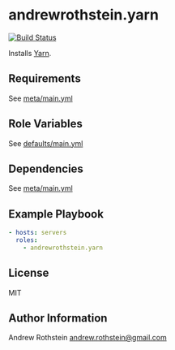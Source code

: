 andrewrothstein.yarn
=========
[![Build Status](https://travis-ci.org/andrewrothstein/ansible-yarn.svg?branch=master)](https://travis-ci.org/andrewrothstein/ansible-yarn)

Installs [Yarn](https://yarnpkg.com/).

Requirements
------------

See [meta/main.yml](meta/main.yml)

Role Variables
--------------

See [defaults/main.yml](defaults/main.yml)

Dependencies
------------

See [meta/main.yml](meta/main.yml)

Example Playbook
----------------

```yml
- hosts: servers
  roles:
    - andrewrothstein.yarn
```

License
-------

MIT

Author Information
------------------

Andrew Rothstein <andrew.rothstein@gmail.com>
